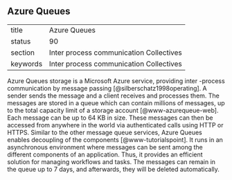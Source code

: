 ## Azure Queues


|          |                                         |
| -------- | --------------------------------------- |
| title    | Azure Queues                            | 
| status   | 90                                      |
| section  | Inter process communication Collectives |
| keywords | Inter process communication Collectives |



Azure Queues storage is a Microsoft Azure service, providing inter
-process communication by message
passing [@silberschatz1998operating].  A sender sends the message
and a client receives and processes them.  The messages are stored in
a queue which can contain millions of messages, up to the total
capacity limit of a storage account [@www-azurequeue-web].  Each
message can be up to 64 KB in size. These messages can then be
accessed from anywhere in the world via authenticated calls using HTTP
or HTTPS. Similar to the other message queue services, Azure Queues
enables decoupling of the components [@www-tutorialspoint]. It
runs in an asynchronous environment where messages can be sent among
the different components of an application. Thus, it provides an
efficient solution for managing workflows and tasks. The messages can
remain in the queue up to 7 days, and afterwards, they will be deleted
automatically.

